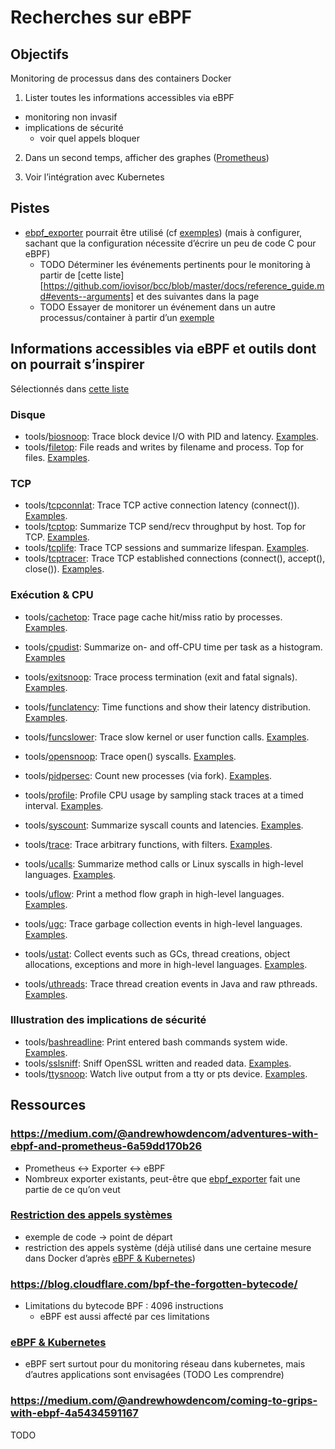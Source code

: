 # Recherches sur eBPF

## Objectifs

Monitoring de processus dans des containers Docker

1. Lister toutes les informations accessibles via eBPF
  - monitoring non invasif
  - implications de sécurité
    - voir quel appels bloquer

2. Dans un second temps, afficher des graphes ([Prometheus](https://prometheus.io/))

3. Voir l’intégration avec Kubernetes

## Pistes

- [ebpf_exporter][3] pourrait être utilisé (cf [exemples][ebpf_exporter_example]) (mais à
  configurer, sachant que la configuration nécessite d’écrire un peu de code C
  pour eBPF)
  - TODO Déterminer les événements pertinents pour le monitoring à partir de
    [cette liste][https://github.com/iovisor/bcc/blob/master/docs/reference_guide.md#events--arguments] et des suivantes dans la page
  - TODO Essayer de monitorer un événement dans un autre processus/container à partir d’un [exemple][seccomp-bpf]


## Informations accessibles via eBPF et outils dont on pourrait s’inspirer

Sélectionnés dans [cette liste][bcc-tools]

### Disque

- tools/[biosnoop](tools/biosnoop.py): Trace block device I/O with PID and latency. [Examples](tools/biosnoop_example.txt).
- tools/[filetop](tools/filetop.py): File reads and writes by filename and process. Top for files. [Examples](tools/filetop_example.txt).

### TCP

- tools/[tcpconnlat](tools/tcpconnlat.py): Trace TCP active connection latency (connect()). [Examples](tools/tcpconnlat_example.txt).
- tools/[tcptop](tools/tcptop.py): Summarize TCP send/recv throughput by host. Top for TCP. [Examples](tools/tcptop_example.txt).
- tools/[tcplife](tools/tcplife.py): Trace TCP sessions and summarize lifespan. [Examples](tools/tcplife_example.txt).
- tools/[tcptracer](tools/tcptracer.py): Trace TCP established connections (connect(), accept(), close()). [Examples](tools/tcptracer_example.txt).

### Exécution & CPU

- tools/[cachetop](tools/cachetop.py): Trace page cache hit/miss ratio by processes. [Examples](tools/cachetop_example.txt).
- tools/[cpudist](tools/cpudist.py): Summarize on- and off-CPU time per task as a histogram. [Examples](tools/cpudist_example.txt)
- tools/[exitsnoop](tools/exitsnoop.py): Trace process termination (exit and fatal signals). [Examples](tools/exitsnoop_example.txt).

- tools/[funclatency](tools/funclatency.py): Time functions and show their latency distribution. [Examples](tools/funclatency_example.txt).
- tools/[funcslower](tools/funcslower.py): Trace slow kernel or user function calls. [Examples](tools/funcslower_example.txt).

- tools/[opensnoop](tools/opensnoop.py): Trace open() syscalls. [Examples](tools/opensnoop_example.txt).
- tools/[pidpersec](tools/pidpersec.py): Count new processes (via fork). [Examples](tools/pidpersec_example.txt).
- tools/[profile](tools/profile.py): Profile CPU usage by sampling stack traces at a timed interval. [Examples](tools/profile_example.txt).
- tools/[syscount](tools/syscount.py): Summarize syscall counts and latencies. [Examples](tools/syscount_example.txt).
- tools/[trace](tools/trace.py): Trace arbitrary functions, with filters. [Examples](tools/trace_example.txt).
- tools/[ucalls](tools/lib/ucalls.py): Summarize method calls or Linux syscalls in high-level languages. [Examples](tools/lib/ucalls_example.txt).
- tools/[uflow](tools/lib/uflow.py): Print a method flow graph in high-level languages. [Examples](tools/lib/uflow_example.txt).
- tools/[ugc](tools/lib/ugc.py): Trace garbage collection events in high-level languages. [Examples](tools/lib/ugc_example.txt).
- tools/[ustat](tools/lib/ustat.py): Collect events such as GCs, thread creations, object allocations, exceptions and more in high-level languages. [Examples](tools/lib/ustat_example.txt).
- tools/[uthreads](tools/lib/uthreads.py): Trace thread creation events in Java and raw pthreads. [Examples](tools/lib/uthreads_example.txt).

### Illustration des implications de sécurité

- tools/[bashreadline](tools/bashreadline.py): Print entered bash commands system wide. [Examples](tools/bashreadline_example.txt).
- tools/[sslsniff](tools/sslsniff.py): Sniff OpenSSL written and readed data. [Examples](tools/sslsniff_example.txt).
- tools/[ttysnoop](tools/ttysnoop.py): Watch live output from a tty or pts device. [Examples](tools/ttysnoop_example.txt).

## Ressources

### https://medium.com/@andrewhowdencom/adventures-with-ebpf-and-prometheus-6a59dd170b26

- Prometheus <-> Exporter <-> eBPF
- Nombreux exporter existants, peut-être que
  [ebpf_exporter][3] fait une partie de ce qu’on veut
  

### [Restriction des appels systèmes][seccomp-bpf]

- exemple de code  -> point de départ
- restriction des appels système (déjà utilisé dans une certaine mesure dans Docker d’après [eBPF & Kubernetes][5])

### https://blog.cloudflare.com/bpf-the-forgotten-bytecode/

- Limitations du bytecode BPF : 4096 instructions
  - eBPF est aussi affecté par ces limitations

### [eBPF & Kubernetes][5]

- eBPF sert surtout pour du monitoring réseau dans kubernetes, mais d’autres
  applications sont envisagées (TODO Les comprendre)

### https://medium.com/@andrewhowdencom/coming-to-grips-with-ebpf-4a5434591167

TODO

[seccomp-bpf]: https://blog.yadutaf.fr/2014/05/29/introduction-to-seccomp-bpf-linux-syscall-filter/
[3]: https://github.com/cloudflare/ebpf_exporter
[ebpf_exporter_example]: https://github.com/cloudflare/ebpf_exporter#examples
[5]: https://kubernetes.io/blog/2017/12/using-ebpf-in-kubernetes/
[bcc-tools]: https://github.com/iovisor/bcc/blob/master/README.md#tools
